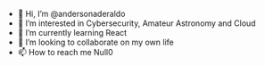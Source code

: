 - 👋 Hi, I’m @andersonaderaldo
- 👀 I’m interested in Cybersecurity, Amateur Astronomy and Cloud
- 🌱 I’m currently learning React
- 💞️ I’m looking to collaborate on my own life
- 📫 How to reach me Null0

<!---
andersonaderaldo/andersonaderaldo is a ✨ special ✨ repository because its `README.md` (this file) appears on your GitHub profile.
You can click the Preview link to take a look at your changes.
--->
